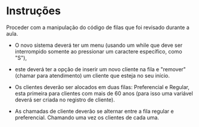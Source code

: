 # Instruções
Proceder com a manipulação do código de filas que foi revisado durante a aula.

* O novo sistema deverá ter um menu (usando um while que deve ser interrompido somente ao pressionar um caractere específico, como "S"), 
* este deverá ter a opção de inserir um novo cliente na fila e "remover" (chamar para atendimento) um cliente que esteja no seu início.

* Os clientes deverão ser alocados em duas filas: Preferencial e Regular, esta primeira para clientes com mais de 60 anos (para isso uma variável deverá ser criada no registro de cliente).

* As chamadas de cliente deverão se alternar entre a fila regular e preferencial. Chamando uma vez os clientes de cada uma.